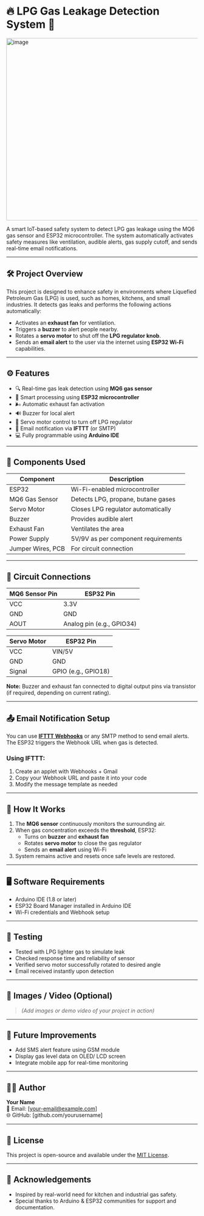 # 🔥 LPG Gas Leakage Detection System 🚨
<img width="635" height="480" alt="image" src="https://github.com/user-attachments/assets/918b2753-9d73-4d8c-a467-bd3597ad592e" />

A smart IoT-based safety system to detect LPG gas leakage using the MQ6 gas sensor and ESP32 microcontroller. The system automatically activates safety measures like ventilation, audible alerts, gas supply cutoff, and sends real-time email notifications.

---

## 🛠️ Project Overview

This project is designed to enhance safety in environments where Liquefied Petroleum Gas (LPG) is used, such as homes, kitchens, and small industries. It detects gas leaks and performs the following actions automatically:

- Activates an **exhaust fan** for ventilation.
- Triggers a **buzzer** to alert people nearby.
- Rotates a **servo motor** to shut off the **LPG regulator knob**.
- Sends an **email alert** to the user via the internet using **ESP32 Wi-Fi** capabilities.

---

## ⚙️ Features

- 🔍 Real-time gas leak detection using **MQ6 gas sensor**
- 🧠 Smart processing using **ESP32 microcontroller**
- 🌬️ Automatic exhaust fan activation
- 🔊 Buzzer for local alert
- 🔧 Servo motor control to turn off LPG regulator
- 📧 Email notification via **IFTTT** (or SMTP)
- 💻 Fully programmable using **Arduino IDE**

---

## 🧰 Components Used

| Component           | Description                          |
|---------------------|--------------------------------------|
| ESP32               | Wi-Fi-enabled microcontroller        |
| MQ6 Gas Sensor      | Detects LPG, propane, butane gases   |
| Servo Motor         | Closes LPG regulator automatically   |
| Buzzer              | Provides audible alert               |
| Exhaust Fan         | Ventilates the area                  |
| Power Supply        | 5V/9V as per component requirements  |
| Jumper Wires, PCB   | For circuit connection               |

---

## 🔌 Circuit Connections

| MQ6 Sensor Pin | ESP32 Pin  |
|----------------|------------|
| VCC            | 3.3V       |
| GND            | GND        |
| AOUT           | Analog pin (e.g., GPIO34) |

| Servo Motor    | ESP32 Pin  |
|----------------|------------|
| VCC            | VIN/5V     |
| GND            | GND        |
| Signal         | GPIO (e.g., GPIO18) |

**Note:** Buzzer and exhaust fan connected to digital output pins via transistor (if required, depending on current rating).

---

## 📤 Email Notification Setup

You can use [**IFTTT Webhooks**](https://ifttt.com/maker_webhooks) or any SMTP method to send email alerts. The ESP32 triggers the Webhook URL when gas is detected.

### Using IFTTT:
1. Create an applet with Webhooks + Gmail
2. Copy your Webhook URL and paste it into your code
3. Modify the message template as needed

---

## 🧾 How It Works

1. The **MQ6 sensor** continuously monitors the surrounding air.
2. When gas concentration exceeds the **threshold**, ESP32:
   - Turns on **buzzer** and **exhaust fan**
   - Rotates **servo motor** to close the gas regulator
   - Sends an **email alert** using Wi-Fi
3. System remains active and resets once safe levels are restored.

---

## 🖥️ Software Requirements

- Arduino IDE (1.8 or later)
- ESP32 Board Manager installed in Arduino IDE
- Wi-Fi credentials and Webhook setup

---

## 🧪 Testing

- Tested with LPG lighter gas to simulate leak
- Checked response time and reliability of sensor
- Verified servo motor successfully rotated to desired angle
- Email received instantly upon detection

---

## 📸 Images / Video (Optional)

> *(Add images or demo video of your project in action)*

---

## 📌 Future Improvements

- Add SMS alert feature using GSM module
- Display gas level data on OLED/ LCD screen
- Integrate mobile app for real-time monitoring

---

## 🧑‍💻 Author

**Your Name**  
📧 Email: [your-email@example.com]  
🌐 GitHub: [github.com/yourusername]

---

## 📜 License

This project is open-source and available under the [MIT License](LICENSE).

---

## 🙌 Acknowledgements

- Inspired by real-world need for kitchen and industrial gas safety.
- Special thanks to Arduino & ESP32 communities for support and documentation.

